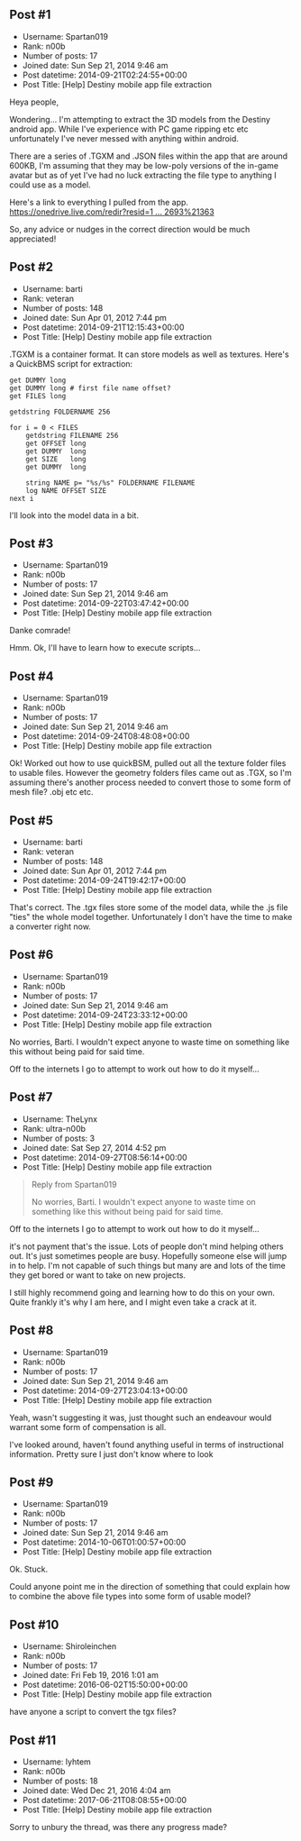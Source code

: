 ## Post #1
- Username: Spartan019
- Rank: n00b
- Number of posts: 17
- Joined date: Sun Sep 21, 2014 9:46 am
- Post datetime: 2014-09-21T02:24:55+00:00
- Post Title: [Help] Destiny mobile app file extraction

Heya people,

Wondering... I'm attempting to extract the 3D models from the Destiny android app.
While I've experience with PC game ripping etc etc unfortunately I've never messed with anything within android.

There are a series of .TGXM and .JSON files within the app that are around 600KB, I'm assuming that they may be low-poly versions of the in-game avatar but as of yet I've had no luck extracting the file type to anything I could use as a model.

Here's a link to everything I pulled from the app.
[https://onedrive.live.com/redir?resid=1 ... 2693%21363](https://onedrive.live.com/redir?resid=1262FCAFC252693%21363)

So, any advice or nudges in the correct direction would be much appreciated!
## Post #2
- Username: barti
- Rank: veteran
- Number of posts: 148
- Joined date: Sun Apr 01, 2012 7:44 pm
- Post datetime: 2014-09-21T12:15:43+00:00
- Post Title: [Help] Destiny mobile app file extraction

.TGXM is a container format. It can store models as well as textures. Here's a QuickBMS script for extraction:

```
get DUMMY long
get DUMMY long # first file name offset?
get FILES long

getdstring FOLDERNAME 256

for i = 0 < FILES
	getdstring FILENAME 256
	get OFFSET long
	get DUMMY  long
	get SIZE   long
	get DUMMY  long
	
	string NAME p= "%s/%s" FOLDERNAME FILENAME
	log NAME OFFSET SIZE
next i
```


I'll look into the model data in a bit.
## Post #3
- Username: Spartan019
- Rank: n00b
- Number of posts: 17
- Joined date: Sun Sep 21, 2014 9:46 am
- Post datetime: 2014-09-22T03:47:42+00:00
- Post Title: [Help] Destiny mobile app file extraction

Danke comrade!

Hmm. Ok, I'll have to learn how to execute scripts...
## Post #4
- Username: Spartan019
- Rank: n00b
- Number of posts: 17
- Joined date: Sun Sep 21, 2014 9:46 am
- Post datetime: 2014-09-24T08:48:08+00:00
- Post Title: [Help] Destiny mobile app file extraction

Ok! Worked out how to use quickBSM, pulled out all the texture folder files to usable files.
However the geometry folders files came out as .TGX, so I'm assuming there's another process needed to convert those to some form of mesh file? .obj etc etc.
## Post #5
- Username: barti
- Rank: veteran
- Number of posts: 148
- Joined date: Sun Apr 01, 2012 7:44 pm
- Post datetime: 2014-09-24T19:42:17+00:00
- Post Title: [Help] Destiny mobile app file extraction

That's correct. The .tgx files store some of the model data, while the .js file "ties" the whole model together. Unfortunately I don't have the time to make a converter right now.
## Post #6
- Username: Spartan019
- Rank: n00b
- Number of posts: 17
- Joined date: Sun Sep 21, 2014 9:46 am
- Post datetime: 2014-09-24T23:33:12+00:00
- Post Title: [Help] Destiny mobile app file extraction

No worries, Barti.
I wouldn't expect anyone to waste time on something like this without being paid for said time.

Off to the internets I go to attempt to work out how to do it myself...
## Post #7
- Username: TheLynx
- Rank: ultra-n00b
- Number of posts: 3
- Joined date: Sat Sep 27, 2014 4:52 pm
- Post datetime: 2014-09-27T08:56:14+00:00
- Post Title: [Help] Destiny mobile app file extraction

> Reply from Spartan019
>
> No worries, Barti.
I wouldn't expect anyone to waste time on something like this without being paid for said time.

Off to the internets I go to attempt to work out how to do it myself...

it's not payment that's the issue. Lots of people don't mind helping others out. It's just sometimes people are busy. Hopefully someone else will jump in to help. I'm not capable of such things but many are and lots of the time they get bored or want to take on new projects.

I still highly recommend going and learning how to do this on your own. Quite frankly it's why I am here, and I might even take  a crack at it.
## Post #8
- Username: Spartan019
- Rank: n00b
- Number of posts: 17
- Joined date: Sun Sep 21, 2014 9:46 am
- Post datetime: 2014-09-27T23:04:13+00:00
- Post Title: [Help] Destiny mobile app file extraction

Yeah, wasn't suggesting it was, just thought such an endeavour would warrant some form of compensation is all.

I've looked around, haven't found anything useful in terms of instructional information.
Pretty sure I just don't know where to look
## Post #9
- Username: Spartan019
- Rank: n00b
- Number of posts: 17
- Joined date: Sun Sep 21, 2014 9:46 am
- Post datetime: 2014-10-06T01:00:57+00:00
- Post Title: [Help] Destiny mobile app file extraction

Ok.
Stuck.

Could anyone point me in the direction of something that could explain how to combine the above file types into some form of usable model?
## Post #10
- Username: Shiroleinchen
- Rank: n00b
- Number of posts: 17
- Joined date: Fri Feb 19, 2016 1:01 am
- Post datetime: 2016-06-02T15:50:00+00:00
- Post Title: [Help] Destiny mobile app file extraction

have anyone a script to convert the tgx files?
## Post #11
- Username: lyhtem
- Rank: n00b
- Number of posts: 18
- Joined date: Wed Dec 21, 2016 4:04 am
- Post datetime: 2017-06-21T08:08:55+00:00
- Post Title: [Help] Destiny mobile app file extraction

Sorry to unbury the thread, was there any progress made?
